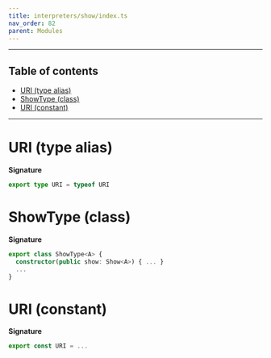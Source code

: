 ```yaml
---
title: interpreters/show/index.ts
nav_order: 82
parent: Modules
---
```


---

<h2 class="text-delta">Table of contents</h2>

- [URI (type alias)](#uri-type-alias)
- [ShowType (class)](#showtype-class)
- [URI (constant)](#uri-constant)

---

# URI (type alias)

**Signature**

```ts
export type URI = typeof URI
```

# ShowType (class)

**Signature**

```ts
export class ShowType<A> {
  constructor(public show: Show<A>) { ... }
  ...
}
```

# URI (constant)

**Signature**

```ts
export const URI = ...
```
